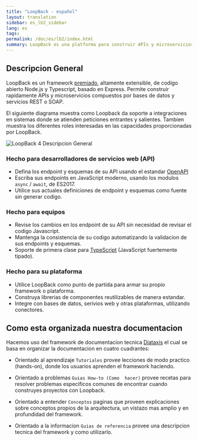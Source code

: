 ```yaml
---
title: "LoopBack - español"
layout: translation
sidebar: es_lb2_sidebar
lang: es
tags:
permalink: /doc/es/lb2/index.html
summary: LoopBack es una platforma para construir APIs y microservicios con Node.js.
---
```



## Descripcion General

LoopBack es un framework 
[premiado](https://strongloop.com/strongblog/loopback-2019-api-award-api-middleware/),
altamente extensible, de codigo abierto Node.js y Typescript, basado en Express. Permite construir rapidamente APIs y microservicios compuestos por bases de datos y servicios REST o SOAP.

El siguiente diagrama muestra como Loopback da soporte a integraciones en sistemas donde se atienden peticiones entrantes y salientes. Tambien muestra los diferentes roles  interesadas en las capacidades proporcionadas por LoopBack.

![LoopBack 4 Descripcion General](./imgs/lb4-high-level.png)

### Hecho para desarrolladores de servicios web (API)

- Defina los endpoint y esquemas de su API usando el estandar 
  [OpenAPI](https://www.openapis.org/) 
- Escriba sus endpoints en JavaScript moderno, usando los modulos `async` / `await`,
  de ES2017.
- Utilice sus actuales definiciones de endpoint y esquemas como fuente sin generar codigo.

### Hecho para equipos

- Revise los cambios en los endpoint de su API sin necesidad de revisar el codigo Javascript.
- Mantenga la consistencia de su codigo automatizando la validacion de sus endpoints y esquemas.
- Soporte de primera clase para [TypeScript](https://www.typescriptlang.org) (JavaScript fuertemente tipado).

### Hecho para su plataforma

- Utilice LoopBack como punto de partida para armar su propio framework o plataforma.
- Construya librerias de componentes reutilizables de manera estandar.
- Integre con bases de datos, serivios web y otras plataformas, utilizando conectores.

## Como esta organizada nuestra documentacion

Hacemos uso del framework de documentacion tecnica [Diataxis](https://diataxis.fr)
el cual se basa en organizar la documentacion en cuatro cuadrantes:

- Orientado al aprendizaje `Tutoriales` provee lecciones de modo practico (hands-on),
  donde los usuarios aprenden el framework haciendo.

- Orientado a problemas `Guias How-to (Como  hacer)` provee recetas para resolver 
  problemas especificos comunes de encontrar cuando construyes proyectos con Loopback.

- Orientado a entender `Conceptos` paginas que proveen explicaciones sobre conceptos 
  propios de la arquitectura, un vistazo mas amplio y en profundidad del framework.

- Orientado a la informacion `Guias de referencia` provee una descripcion tecnica
 del framework y como utilizarlo.
